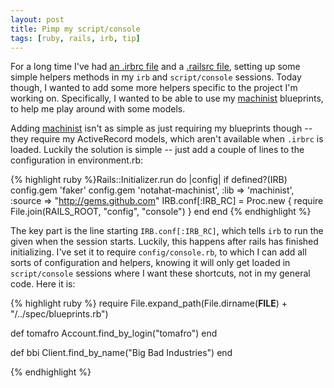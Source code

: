 ```yaml
---
layout: post
title: Pimp my script/console
tags: [ruby, rails, irb, tip]
---
```

For a long time I've had [an .irbrc file](http://github.com/tomafro/dotfiles/blob/master/dotfiles/irbrc) and a [.railsrc file](http://github.com/tomafro/dotfiles/blob/master/dotfiles/railsrc), setting up some simple helpers methods in my `irb` and `script/console` sessions.  Today though, I wanted to add some more helpers specific to the project I'm working on.  Specifically, I wanted to be able to use my [machinist](http://github.com/notahat/machinist/tree/master) blueprints, to help me play around with some models.

Adding [machinist](http://github.com/notahat/machinist/tree/master) isn't as simple as just requiring my blueprints though -- they require my ActiveRecord models, which aren't available when `.irbrc` is loaded.  Luckily the solution is simple -- just add a couple of lines to the configuration in environment.rb:

{% highlight ruby %}Rails::Initializer.run do |config|
  if defined?(IRB)
    config.gem 'faker'
    config.gem 'notahat-machinist', :lib => 'machinist', :source => "http://gems.github.com"
    IRB.conf[:IRB_RC] = Proc.new { require File.join(RAILS_ROOT, "config", "console") }
  end
end
{% endhighlight %}

The key part is the line starting `IRB.conf[:IRB_RC]`, which tells `irb` to run the given when the session starts.  Luckily, this happens after rails has finished initializing.  I've set it to require `config/console.rb`, to which I can add all sorts of configuration and helpers, knowing it will only get loaded in `script/console` sessions where I want these shortcuts, not in my general code.  Here it is:

{% highlight ruby %}
require File.expand_path(File.dirname(__FILE__) + "/../spec/blueprints.rb")

def tomafro
  Account.find_by_login("tomafro")
end

def bbi
  Client.find_by_name("Big Bad Industries")
end

{% endhighlight %}